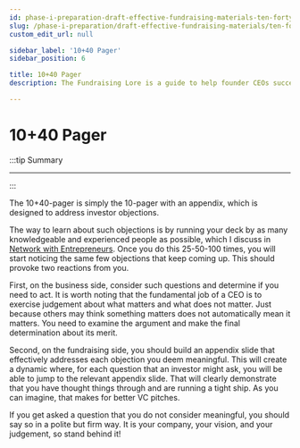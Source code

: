 ```yaml
---
id: phase-i-preparation-draft-effective-fundraising-materials-ten-forty-pager
slug: /phase-i-preparation/draft-effective-fundraising-materials/ten-forty-pager
custom_edit_url: null

sidebar_label: '10+40 Pager'
sidebar_position: 6

title: 10+40 Pager
description: The Fundraising Lore is a guide to help founder CEOs successfully raise early-stage VC financing from Silicon Valley investors.

---
```


# 10+40 Pager

:::tip Summary

****

:::

The 10+40-pager is simply the 10-pager with an appendix, which is designed to address investor objections. 

The way to learn about such objections is by running your deck by as many knowledgeable and experienced people as possible, which I discuss in [Network with Entrepreneurs](/phase-i-preparation/network-with-vc-backed-entrepreneurs/why-network). Once you do this 25-50-100 times, you will start noticing the same few objections that keep coming up. This should provoke two reactions from you. 

First, on the business side, consider such questions and determine if you need to act. It is worth noting that the fundamental job of a CEO is to exercise judgement about what matters and what does not matter. Just because others may think something matters does not automatically mean it matters. You need to examine the argument and make the final determination about its merit.

Second, on the fundraising side, you should build an appendix slide that effectively addresses each objection you deem meaningful. This will create a dynamic where, for each question that an investor might ask, you will be able to jump to the relevant appendix slide. That will clearly demonstrate that you have thought things through and are running a tight ship. As you can imagine, that makes for better VC pitches. 

If you get asked a question that you do not consider meaningful, you should say so in a polite but firm way. It is your company, your vision, and your judgement, so stand behind it!
